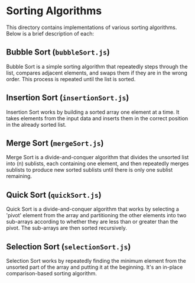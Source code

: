 # Sorting Algorithms

This directory contains implementations of various sorting algorithms. Below is a brief description of each:

## Bubble Sort (`bubbleSort.js`)
Bubble Sort is a simple sorting algorithm that repeatedly steps through the list, compares adjacent elements, and swaps them if they are in the wrong order. This process is repeated until the list is sorted.

## Insertion Sort (`insertionSort.js`)
Insertion Sort works by building a sorted array one element at a time. It takes elements from the input data and inserts them in the correct position in the already sorted list.

## Merge Sort (`mergeSort.js`)
Merge Sort is a divide-and-conquer algorithm that divides the unsorted list into \(n\) sublists, each containing one element, and then repeatedly merges sublists to produce new sorted sublists until there is only one sublist remaining.

## Quick Sort (`quickSort.js`)
Quick Sort is a divide-and-conquer algorithm that works by selecting a 'pivot' element from the array and partitioning the other elements into two sub-arrays according to whether they are less than or greater than the pivot. The sub-arrays are then sorted recursively.

## Selection Sort (`selectionSort.js`)
Selection Sort works by repeatedly finding the minimum element from the unsorted part of the array and putting it at the beginning. It's an in-place comparison-based sorting algorithm.
